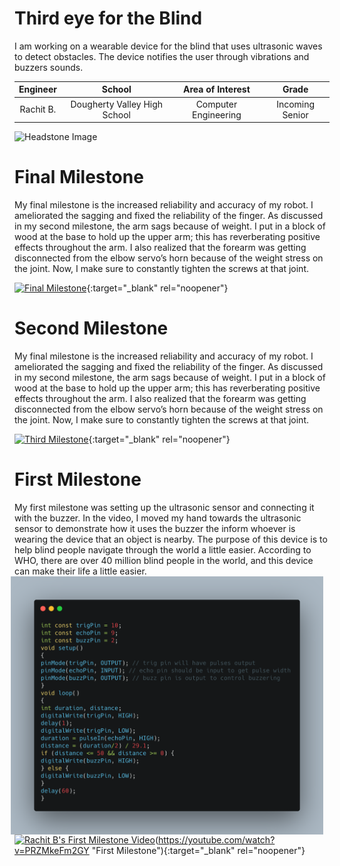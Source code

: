 # Third eye for the Blind
I am working on a wearable device for the blind that uses ultrasonic waves to detect obstacles. The device notifies the user through vibrations and buzzers sounds.

| Engineer | School | Area of Interest | Grade |
|:--:|:--:|:--:|:--:|
| Rachit B. | Dougherty Valley High School | Computer Engineering | Incoming Senior

![Headstone Image](https://bluestampengineering.com/wp-content/uploads/2016/05/improve.jpg)

# Final Milestone
My final milestone is the increased reliability and accuracy of my robot. I ameliorated the sagging and fixed the reliability of the finger. As discussed in my second milestone, the arm sags because of weight. I put in a block of wood at the base to hold up the upper arm; this has reverberating positive effects throughout the arm. I also realized that the forearm was getting disconnected from the elbow servo’s horn because of the weight stress on the joint. Now, I make sure to constantly tighten the screws at that joint. 

[![Final Milestone](https://res.cloudinary.com/marcomontalbano/image/upload/v1612573869/video_to_markdown/images/youtube--F7M7imOVGug-c05b58ac6eb4c4700831b2b3070cd403.jpg )](https://www.youtube.com/watch?v=F7M7imOVGug&feature=emb_logo "Final Milestone"){:target="_blank" rel="noopener"}

# Second Milestone
My final milestone is the increased reliability and accuracy of my robot. I ameliorated the sagging and fixed the reliability of the finger. As discussed in my second milestone, the arm sags because of weight. I put in a block of wood at the base to hold up the upper arm; this has reverberating positive effects throughout the arm. I also realized that the forearm was getting disconnected from the elbow servo’s horn because of the weight stress on the joint. Now, I make sure to constantly tighten the screws at that joint.

[![Third Milestone](https://res.cloudinary.com/marcomontalbano/image/upload/v1612574014/video_to_markdown/images/youtube--y3VAmNlER5Y-c05b58ac6eb4c4700831b2b3070cd403.jpg)](https://www.youtube.com/watch?v=y3VAmNlER5Y&feature=emb_logo "Second Milestone"){:target="_blank" rel="noopener"}
# First Milestone


My first milestone was setting up the ultrasonic sensor and connecting it with the buzzer. In the video, I moved my hand towards the ultrasonic sensor to demonstrate how it uses the buzzer the inform whoever is wearing the device that an object is nearby. The purpose of this device is to help blind people navigate through the world a little easier. According to WHO, there are over 40 million blind people in the world, and this device can make their life a little easier.
<img src="Images/carbon.png" width=500 align=center style="float:right; padding-right:10px">

[![Rachit B's First Milestone Video](https://res.cloudinary.com/marcomontalbano/image/upload/v1628096709/video_to_markdown/images/youtube--PRZMkeFm2GY-c05b58ac6eb4c4700831b2b3070cd403.jpg)](https://www.youtube.com/watch?v=PRZMkeFm2GY "Rachit B's First Milestone Video")(https://youtube.com/watch?v=PRZMkeFm2GY "First Milestone"){:target="_blank" rel="noopener"}



